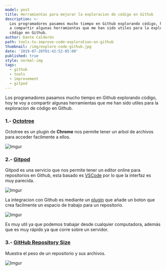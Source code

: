 ```yaml
---
model: post
title: Herramientas para mejorar la exploracion de código en Github
description: >-
  Los programadores pasamos mucho tiempo en Github explorando código, hoy te voy
  a compartir algunas herramientas que me han sido utiles para la exploracion de
  código en Github.
author: Dante Calderón
path: tools-to-improve-code-exploration-on-github
thumbnail: /img/explore-code-github.jpg
date: '2019-07-20T01:42:52-05:00'
published: true
style: normal-img
tags:
  - github
  - tools
  - improvement
  - gitpod
---
```

Los programadores pasamos mucho tiempo en Github explorando código, hoy te voy a compartir algunas herramientas que me han sido utiles para la exploracion de código en Github.

### 1.- [Octotree](https://www.octotree.io/)

Octotree es un plugin de **Chrome** nos permite tener un arbol de archivos para acceder facilmente a ellos.

![Imgur](https://i.imgur.com/OIYtwiB.png)

### 2.- [Gitpod](https://gitpod.io)

Gitpod es una servicio que nos permite tener un editor online para repositorios en Github, esta basado es [VSCode](https://code.visualstudio.com/) por lo que la interfaz es muy parecida.

![Imgur](https://i.imgur.com/SPhW4jw.png?1 "holo pololo")

La integracion con Github es mediante un [plugin](https://chrome.google.com/webstore/detail/gitpod-online-ide/dodmmooeoklaejobgleioelladacbeki?hl=en) que añade un boton que crea facilmente un espacio de trabajo para un repositorio.

![Imgur](https://i.imgur.com/7e2cvkv.png)

Es muy util ya que podemos trabajar desde cualquier computadora, además que es muy rápido ya que corre sobre un servidor.

### 3.- [GitHub Repository Size](https://chrome.google.com/webstore/detail/github-repository-size/apnjnioapinblneaedefcnopcjepgkci)

Muestra el peso de un repositorio y sus archivos.

![Imgur](https://i.imgur.com/QzL2UFT.png?1)
